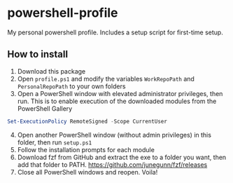 # powershell-profile
My personal powershell profile. Includes a setup script for first-time setup.

## How to install
1. Download this package
2. Open `profile.ps1` and modify the variables `WorkRepoPath` and `PersonalRepoPath` to your own folders
3. Open a PowerShell window with elevated administrator privileges, then run. This is to enable execution of the downloaded modules from the PowerShell Gallery
```ps1
Set-ExecutionPolicy RemoteSigned -Scope CurrentUser
```
4. Open another PowerShell window (without admin privileges) in this folder, then run `setup.ps1`
5. Follow the installation prompts for each module
6. Download fzf from GitHub and extract the exe to a folder you want, then add that folder to PATH. https://github.com/junegunn/fzf/releases
7. Close all PowerShell windows and reopen. Voila!
